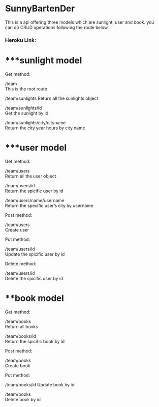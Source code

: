 # SunnyBartenDer
This is a api offering three models which are sunlight, user and book. you can do CRUD operations following the route below.
### **Heroku Link**:

# ***sunlight model
 
 Get method:

/team     
This is the root route

/team/sunlights 
Return all the sunlights object

/team/sunlights/id     
Get the sunlight by id

/team/sunlights/city/cityname     
Return the city year hours by city name

# ***user model

Get method:

/team/users    
Return all the user object

/team/users/id    
Return the spicific  user by id

/team/users/name/username    
Return the specific  user’s city  by username

Post method:

/team/users   
Create user

Put method:

/team/users/id    
Update the spicific  user by id

Delete method:

/team/users/id    
Delete  the spicific  user by id

# **book model

Get method:

/team/books   
Return all books

/team/books/id    
Return the spicific  book by id

Post method:

/team/books  
Create book 

Put method:

/team/books/id 
Update book by id

/team/books  
Delete book by id
